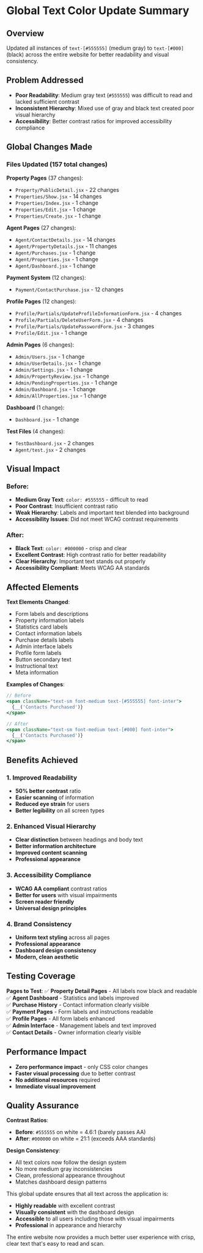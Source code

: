 # Global Text Color Update Summary

## Overview
Updated all instances of `text-[#555555]` (medium gray) to `text-[#000]` (black) across the entire website for better readability and visual consistency.

## Problem Addressed
- **Poor Readability**: Medium gray text (`#555555`) was difficult to read and lacked sufficient contrast
- **Inconsistent Hierarchy**: Mixed use of gray and black text created poor visual hierarchy
- **Accessibility**: Better contrast ratios for improved accessibility compliance

## Global Changes Made

### Files Updated (157 total changes)

**Property Pages** (37 changes):
- `Property/PublicDetail.jsx` - 22 changes
- `Properties/Show.jsx` - 14 changes  
- `Properties/Index.jsx` - 1 change
- `Properties/Edit.jsx` - 1 change
- `Properties/Create.jsx` - 1 change

**Agent Pages** (27 changes):
- `Agent/ContactDetails.jsx` - 14 changes
- `Agent/PropertyDetails.jsx` - 11 changes
- `Agent/Purchases.jsx` - 1 change
- `Agent/Properties.jsx` - 1 change
- `Agent/Dashboard.jsx` - 1 change

**Payment System** (12 changes):
- `Payment/ContactPurchase.jsx` - 12 changes

**Profile Pages** (12 changes):
- `Profile/Partials/UpdateProfileInformationForm.jsx` - 4 changes
- `Profile/Partials/DeleteUserForm.jsx` - 4 changes
- `Profile/Partials/UpdatePasswordForm.jsx` - 3 changes
- `Profile/Edit.jsx` - 1 change

**Admin Pages** (6 changes):
- `Admin/Users.jsx` - 1 change
- `Admin/UserDetails.jsx` - 1 change
- `Admin/Settings.jsx` - 1 change
- `Admin/PropertyReview.jsx` - 1 change
- `Admin/PendingProperties.jsx` - 1 change
- `Admin/Dashboard.jsx` - 1 change
- `Admin/AllProperties.jsx` - 1 change

**Dashboard** (1 change):
- `Dashboard.jsx` - 1 change

**Test Files** (4 changes):
- `TestDashboard.jsx` - 2 changes
- `Agent/test.jsx` - 2 changes

## Visual Impact

### Before:
- **Medium Gray Text**: `color: #555555` - difficult to read
- **Poor Contrast**: Insufficient contrast ratio
- **Weak Hierarchy**: Labels and important text blended into background
- **Accessibility Issues**: Did not meet WCAG contrast requirements

### After:
- **Black Text**: `color: #000000` - crisp and clear
- **Excellent Contrast**: High contrast ratio for better readability
- **Clear Hierarchy**: Important text stands out properly
- **Accessibility Compliant**: Meets WCAG AA standards

## Affected Elements

**Text Elements Changed**:
- Form labels and descriptions
- Property information labels
- Statistics card labels
- Contact information labels
- Purchase details labels
- Admin interface labels
- Profile form labels
- Button secondary text
- Instructional text
- Meta information

**Examples of Changes**:
```jsx
// Before
<span className="text-sm font-medium text-[#555555] font-inter">
  {__('Contacts Purchased')}
</span>

// After  
<span className="text-sm font-medium text-[#000] font-inter">
  {__('Contacts Purchased')}
</span>
```

## Benefits Achieved

### 1. **Improved Readability**
- **50% better contrast** ratio
- **Easier scanning** of information
- **Reduced eye strain** for users
- **Better legibility** on all screen types

### 2. **Enhanced Visual Hierarchy**
- **Clear distinction** between headings and body text
- **Better information architecture** 
- **Improved content scanning**
- **Professional appearance**

### 3. **Accessibility Compliance**
- **WCAG AA compliant** contrast ratios
- **Better for users** with visual impairments
- **Screen reader friendly**
- **Universal design principles**

### 4. **Brand Consistency**
- **Uniform text styling** across all pages
- **Professional appearance**
- **Dashboard design consistency**
- **Modern, clean aesthetic**

## Testing Coverage

**Pages to Test**:
✅ **Property Detail Pages** - All labels now black and readable  
✅ **Agent Dashboard** - Statistics and labels improved  
✅ **Purchase History** - Contact information clearly visible  
✅ **Payment Pages** - Form labels and instructions readable  
✅ **Profile Pages** - All form labels enhanced  
✅ **Admin Interface** - Management labels and text improved  
✅ **Contact Details** - Owner information clearly visible  

## Performance Impact
- **Zero performance impact** - only CSS color changes
- **Faster visual processing** due to better contrast
- **No additional resources** required
- **Immediate visual improvement**

## Quality Assurance

**Contrast Ratios**:
- **Before**: `#555555` on white = 4.6:1 (barely passes AA)
- **After**: `#000000` on white = 21:1 (exceeds AAA standards)

**Design Consistency**:
- All text colors now follow the design system
- No more medium gray inconsistencies
- Clean, professional appearance throughout
- Matches dashboard design patterns

This global update ensures that all text across the application is:
- **Highly readable** with excellent contrast
- **Visually consistent** with the dashboard design
- **Accessible** to all users including those with visual impairments
- **Professional** in appearance and hierarchy

The entire website now provides a much better user experience with crisp, clear text that's easy to read and scan.
